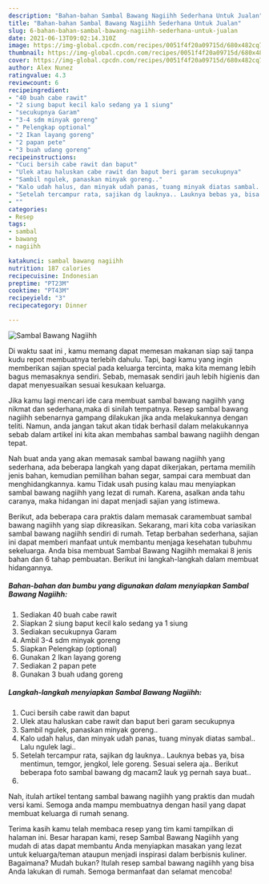 ```yaml
---
description: "Bahan-bahan Sambal Bawang Nagiihh Sederhana Untuk Jualan"
title: "Bahan-bahan Sambal Bawang Nagiihh Sederhana Untuk Jualan"
slug: 6-bahan-bahan-sambal-bawang-nagiihh-sederhana-untuk-jualan
date: 2021-06-13T09:02:14.310Z
image: https://img-global.cpcdn.com/recipes/0051f4f20a09715d/680x482cq70/sambal-bawang-nagiihh-foto-resep-utama.jpg
thumbnail: https://img-global.cpcdn.com/recipes/0051f4f20a09715d/680x482cq70/sambal-bawang-nagiihh-foto-resep-utama.jpg
cover: https://img-global.cpcdn.com/recipes/0051f4f20a09715d/680x482cq70/sambal-bawang-nagiihh-foto-resep-utama.jpg
author: Alex Nunez
ratingvalue: 4.3
reviewcount: 6
recipeingredient:
- "40 buah cabe rawit"
- "2 siung baput kecil kalo sedang ya 1 siung"
- "secukupnya Garam"
- "3-4 sdm minyak goreng"
- " Pelengkap optional"
- "2 Ikan layang goreng"
- "2 papan pete"
- "3 buah udang goreng"
recipeinstructions:
- "Cuci bersih cabe rawit dan baput"
- "Ulek atau haluskan cabe rawit dan baput beri garam secukupnya"
- "Sambil ngulek, panaskan minyak goreng.."
- "Kalo udah halus, dan minyak udah panas, tuang minyak diatas sambal.. Lalu ngulek lagi.."
- "Setelah tercampur rata, sajikan dg lauknya.. Lauknya bebas ya, bisa mentimun, temgor, jengkol, lele goreng. Sesuai selera aja.. Berikut beberapa foto sambal bawang dg macam2 lauk yg pernah saya buat.."
- ""
categories:
- Resep
tags:
- sambal
- bawang
- nagiihh

katakunci: sambal bawang nagiihh 
nutrition: 187 calories
recipecuisine: Indonesian
preptime: "PT23M"
cooktime: "PT43M"
recipeyield: "3"
recipecategory: Dinner

---
```



![Sambal Bawang Nagiihh](https://img-global.cpcdn.com/recipes/0051f4f20a09715d/680x482cq70/sambal-bawang-nagiihh-foto-resep-utama.jpg)

Di waktu  saat ini , kamu memang dapat memesan makanan siap saji tanpa kudu repot membuatnya terlebih dahulu. Tapi, bagi kamu yang ingin memberikan sajian special pada keluarga tercinta, maka kita memang lebih bagus memasaknya sendiri. Sebab, memasak sendiri jauh lebih higienis dan dapat menyesuaikan sesuai kesukaan keluarga.

Jika kamu lagi mencari ide cara membuat sambal bawang nagiihh yang nikmat dan sederhana,maka di sinilah tempatnya. Resep sambal bawang nagiihh  sebenarnya gampang dilakukan jika anda melakukannya dengan teliti. Namun, anda jangan takut akan tidak berhasil dalam melakukannya 
sebab dalam artikel ini kita akan membahas sambal bawang nagiihh dengan tepat.  



Nah buat anda yang akan memasak sambal bawang nagiihh yang sederhana, ada beberapa langkah yang dapat dikerjakan, pertama memilih jenis bahan, kemudian pemilihan bahan segar, sampai cara membuat dan menghidangkannya. kamu Tidak usah pusing kalau mau menyiapkan sambal bawang nagiihh yang lezat di rumah. Karena, asalkan anda  tahu caranya, maka hidangan ini dapat menjadi sajian yang istimewa.

Berikut, ada beberapa cara praktis  dalam memasak caramembuat sambal bawang nagiihh yang siap dikreasikan. Sekarang, mari kita coba variasikan sambal bawang nagiihh sendiri di rumah. Tetap berbahan sederhana, sajian ini dapat memberi manfaat untuk membantu menjaga kesehatan tubuhmu sekeluarga. Anda bisa membuat Sambal Bawang Nagiihh memakai 8 jenis bahan dan 6 tahap pembuatan. Berikut ini langkah-langkah dalam membuat hidangannya.

<!--inarticleads1-->

##### Bahan-bahan dan bumbu yang digunakan dalam menyiapkan Sambal Bawang Nagiihh:

1. Sediakan 40 buah cabe rawit
1. Siapkan 2 siung baput kecil kalo sedang ya 1 siung
1. Sediakan secukupnya Garam
1. Ambil 3-4 sdm minyak goreng
1. Siapkan  Pelengkap (optional)
1. Gunakan 2 Ikan layang goreng
1. Sediakan 2 papan pete
1. Gunakan 3 buah udang goreng




<!--inarticleads2-->

##### Langkah-langkah menyiapkan Sambal Bawang Nagiihh:

1. Cuci bersih cabe rawit dan baput
1. Ulek atau haluskan cabe rawit dan baput beri garam secukupnya
1. Sambil ngulek, panaskan minyak goreng..
1. Kalo udah halus, dan minyak udah panas, tuang minyak diatas sambal.. Lalu ngulek lagi..
1. Setelah tercampur rata, sajikan dg lauknya.. Lauknya bebas ya, bisa mentimun, temgor, jengkol, lele goreng. Sesuai selera aja.. Berikut beberapa foto sambal bawang dg macam2 lauk yg pernah saya buat..
1. 




Nah, itulah artikel tentang  sambal bawang nagiihh  yang praktis dan mudah versi kami. Semoga anda mampu membuatnya dengan hasil yang dapat membuat keluarga di rumah senang. 

Terima kasih kamu telah membaca resep yang tim kami tampilkan di halaman ini. Besar harapan kami, resep  Sambal Bawang Nagiihh yang mudah di atas dapat membantu Anda menyiapkan masakan yang lezat untuk keluarga/teman ataupun menjadi inspirasi dalam berbisnis kuliner. Bagaimana? Mudah bukan? Itulah resep sambal bawang nagiihh yang bisa Anda lakukan di rumah. Semoga bermanfaat dan selamat mencoba!

